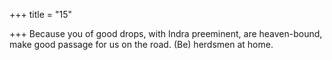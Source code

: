 +++
title = "15"

+++
Because you of good drops, with Indra preeminent, are heaven-bound, make good passage for us on the road. (Be) herdsmen at home.  